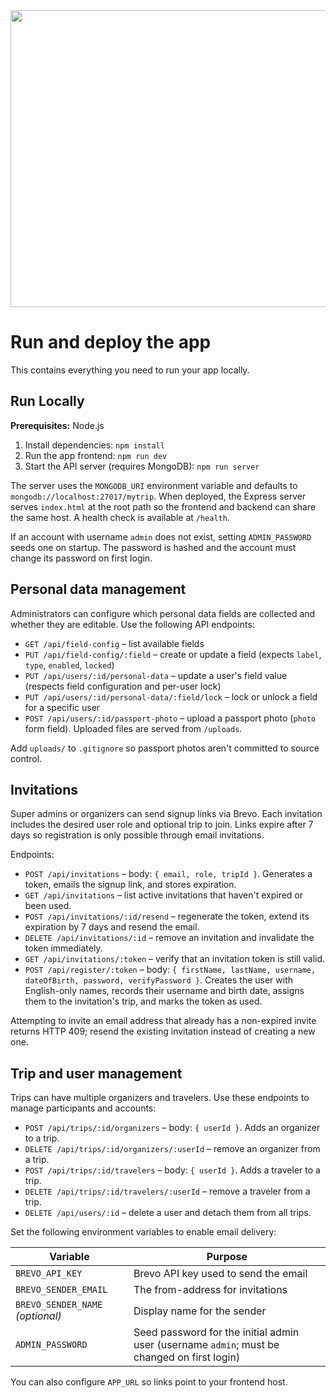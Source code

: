 <div align="center">
<img width="1200" height="475" alt="GHBanner" src="https://github.com/user-attachments/assets/0aa67016-6eaf-458a-adb2-6e31a0763ed6" />
</div>

# Run and deploy the app

This contains everything you need to run your app locally.

## Run Locally

**Prerequisites:**  Node.js


1. Install dependencies:
   `npm install`
2. Run the app frontend:
   `npm run dev`
3. Start the API server (requires MongoDB):
   `npm run server`

The server uses the `MONGODB_URI` environment variable and defaults to `mongodb://localhost:27017/mytrip`.
When deployed, the Express server serves `index.html` at the root path so the frontend and backend can share the same host. A health check is available at `/health`.

If an account with username `admin` does not exist, setting `ADMIN_PASSWORD` seeds one on startup. The password is hashed and the account must change its password on first login.

## Personal data management

Administrators can configure which personal data fields are collected and whether they are editable. Use the following API endpoints:

- `GET /api/field-config` – list available fields
- `PUT /api/field-config/:field` – create or update a field (expects `label`, `type`, `enabled`, `locked`)
- `PUT /api/users/:id/personal-data` – update a user's field value (respects field configuration and per-user lock)
- `PUT /api/users/:id/personal-data/:field/lock` – lock or unlock a field for a specific user
- `POST /api/users/:id/passport-photo` – upload a passport photo (`photo` form field). Uploaded files are served from `/uploads`.

Add `uploads/` to `.gitignore` so passport photos aren't committed to source control.

## Invitations

Super admins or organizers can send signup links via Brevo. Each invitation includes the desired user role and optional trip to join. Links expire after 7 days so registration is only possible through email invitations.

Endpoints:

- `POST /api/invitations` – body: `{ email, role, tripId }`. Generates a token, emails the signup link, and stores expiration.
- `GET /api/invitations` – list active invitations that haven't expired or been used.
- `POST /api/invitations/:id/resend` – regenerate the token, extend its expiration by 7 days and resend the email.
- `DELETE /api/invitations/:id` – remove an invitation and invalidate the token immediately.
- `GET /api/invitations/:token` – verify that an invitation token is still valid.
- `POST /api/register/:token` – body: `{ firstName, lastName, username, dateOfBirth, password, verifyPassword }`. Creates the user with English-only names, records their username and birth date, assigns them to the invitation's trip, and marks the token as used.

Attempting to invite an email address that already has a non-expired invite returns HTTP 409; resend the existing invitation instead of creating a new one.

## Trip and user management

Trips can have multiple organizers and travelers. Use these endpoints to manage participants and accounts:

- `POST /api/trips/:id/organizers` – body: `{ userId }`. Adds an organizer to a trip.
- `DELETE /api/trips/:id/organizers/:userId` – remove an organizer from a trip.
- `POST /api/trips/:id/travelers` – body: `{ userId }`. Adds a traveler to a trip.
- `DELETE /api/trips/:id/travelers/:userId` – remove a traveler from a trip.
- `DELETE /api/users/:id` – delete a user and detach them from all trips.

Set the following environment variables to enable email delivery:

| Variable | Purpose |
| -------- | ------- |
| `BREVO_API_KEY` | Brevo API key used to send the email |
| `BREVO_SENDER_EMAIL` | The from-address for invitations |
| `BREVO_SENDER_NAME` *(optional)* | Display name for the sender |
| `ADMIN_PASSWORD` | Seed password for the initial admin user (username `admin`; must be changed on first login) |

You can also configure `APP_URL` so links point to your frontend host.
